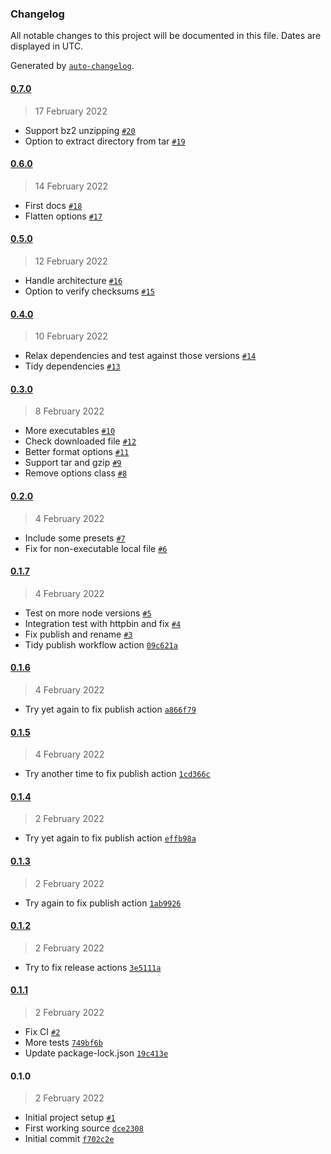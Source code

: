 ### Changelog

All notable changes to this project will be documented in this file. Dates are displayed in UTC.

Generated by [`auto-changelog`](https://github.com/CookPete/auto-changelog).

#### [0.7.0](https://github.com/plumdog/fetch-executable/compare/0.6.0...0.7.0)

> 17 February 2022

- Support bz2 unzipping [`#20`](https://github.com/plumdog/fetch-executable/pull/20)
- Option to extract directory from tar [`#19`](https://github.com/plumdog/fetch-executable/pull/19)

#### [0.6.0](https://github.com/plumdog/fetch-executable/compare/0.5.0...0.6.0)

> 14 February 2022

- First docs [`#18`](https://github.com/plumdog/fetch-executable/pull/18)
- Flatten options [`#17`](https://github.com/plumdog/fetch-executable/pull/17)

#### [0.5.0](https://github.com/plumdog/fetch-executable/compare/0.4.0...0.5.0)

> 12 February 2022

- Handle architecture [`#16`](https://github.com/plumdog/fetch-executable/pull/16)
- Option to verify checksums [`#15`](https://github.com/plumdog/fetch-executable/pull/15)

#### [0.4.0](https://github.com/plumdog/fetch-executable/compare/0.3.0...0.4.0)

> 10 February 2022

- Relax dependencies and test against those versions [`#14`](https://github.com/plumdog/fetch-executable/pull/14)
- Tidy dependencies [`#13`](https://github.com/plumdog/fetch-executable/pull/13)

#### [0.3.0](https://github.com/plumdog/fetch-executable/compare/0.2.0...0.3.0)

> 8 February 2022

- More executables [`#10`](https://github.com/plumdog/fetch-executable/pull/10)
- Check downloaded file [`#12`](https://github.com/plumdog/fetch-executable/pull/12)
- Better format options [`#11`](https://github.com/plumdog/fetch-executable/pull/11)
- Support tar and gzip [`#9`](https://github.com/plumdog/fetch-executable/pull/9)
- Remove options class [`#8`](https://github.com/plumdog/fetch-executable/pull/8)

#### [0.2.0](https://github.com/plumdog/fetch-executable/compare/0.1.7...0.2.0)

> 4 February 2022

- Include some presets [`#7`](https://github.com/plumdog/fetch-executable/pull/7)
- Fix for non-executable local file [`#6`](https://github.com/plumdog/fetch-executable/pull/6)

#### [0.1.7](https://github.com/plumdog/fetch-executable/compare/0.1.6...0.1.7)

> 4 February 2022

- Test on more node versions [`#5`](https://github.com/plumdog/fetch-executable/pull/5)
- Integration test with httpbin and fix [`#4`](https://github.com/plumdog/fetch-executable/pull/4)
- Fix publish and rename [`#3`](https://github.com/plumdog/fetch-executable/pull/3)
- Tidy publish workflow action [`09c621a`](https://github.com/plumdog/fetch-executable/commit/09c621a70baaa2d6c4fdd85e2f32fc26c211e4a6)

#### [0.1.6](https://github.com/plumdog/fetch-executable/compare/0.1.5...0.1.6)

> 4 February 2022

- Try yet again to fix publish action [`a866f79`](https://github.com/plumdog/fetch-executable/commit/a866f79cc52bbc02d076066675c971db5cc831b1)

#### [0.1.5](https://github.com/plumdog/fetch-executable/compare/0.1.4...0.1.5)

> 4 February 2022

- Try another time to fix publish action [`1cd366c`](https://github.com/plumdog/fetch-executable/commit/1cd366c041d6c9c8aacfef690652ebb64f94a5a6)

#### [0.1.4](https://github.com/plumdog/fetch-executable/compare/0.1.3...0.1.4)

> 2 February 2022

- Try yet again to fix publish action [`effb98a`](https://github.com/plumdog/fetch-executable/commit/effb98adad68befb040e1e55c6e9f4ffd6f4dfc6)

#### [0.1.3](https://github.com/plumdog/fetch-executable/compare/0.1.2...0.1.3)

> 2 February 2022

- Try again to fix publish action [`1ab9926`](https://github.com/plumdog/fetch-executable/commit/1ab9926eec862355bf51f1c71144b2146b60ea1c)

#### [0.1.2](https://github.com/plumdog/fetch-executable/compare/0.1.1...0.1.2)

> 2 February 2022

- Try to fix release actions [`3e5111a`](https://github.com/plumdog/fetch-executable/commit/3e5111abc650f9967daf4b24decdeb672a7e0a76)

#### [0.1.1](https://github.com/plumdog/fetch-executable/compare/0.1.0...0.1.1)

> 2 February 2022

- Fix CI [`#2`](https://github.com/plumdog/fetch-executable/pull/2)
- More tests [`749bf6b`](https://github.com/plumdog/fetch-executable/commit/749bf6bdbeea8f818f57709717224cd965ab407b)
- Update package-lock.json [`19c413e`](https://github.com/plumdog/fetch-executable/commit/19c413e8112b6e8654e93a403d1f3db5e96cd994)

#### 0.1.0

> 2 February 2022

- Initial project setup [`#1`](https://github.com/plumdog/fetch-executable/pull/1)
- First working source [`dce2308`](https://github.com/plumdog/fetch-executable/commit/dce23088481fbff1a0e6319d7fa887479fa1135a)
- Initial commit [`f702c2e`](https://github.com/plumdog/fetch-executable/commit/f702c2e22e58ef8a10a3a5dea5bd9254acfc4d11)
